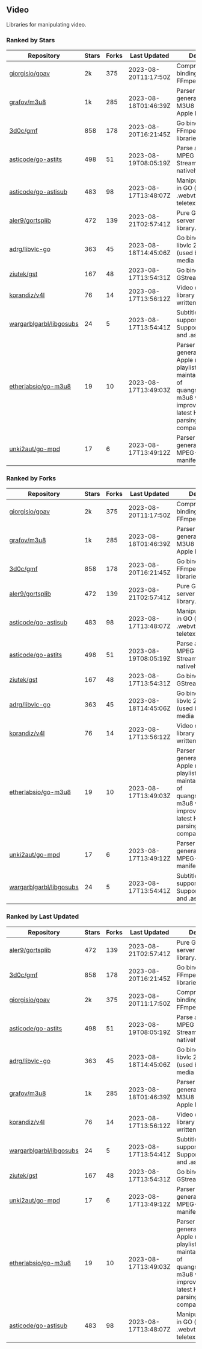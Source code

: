 ## Video

Libraries for manipulating video.

### Ranked by Stars

| Repository | Stars | Forks | Last Updated | Description | 
|------------|-------|-------|--------------|-------------|
| [giorgisio/goav](https://github.com/giorgisio/goav) | 2k | 375 | 2023-08-20T11:17:50Z |  Comprehensive Go bindings for FFmpeg. |
| [grafov/m3u8](https://github.com/grafov/m3u8) | 1k | 285 | 2023-08-18T01:46:39Z |  Parser and generator library of M3U8 playlists for Apple HLS. |
| [3d0c/gmf](https://github.com/3d0c/gmf) | 858 | 178 | 2023-08-20T16:21:45Z |  Go bindings for FFmpeg av\* libraries. |
| [asticode/go-astits](https://github.com/asticode/go-astits) | 498 | 51 | 2023-08-19T08:05:19Z |  Parse and demux MPEG Transport Streams (.ts) natively in GO. |
| [asticode/go-astisub](https://github.com/asticode/go-astisub) | 483 | 98 | 2023-08-17T13:48:07Z |  Manipulate subtitles in GO (.srt, .stl, .ttml, .webvtt, .ssa/.ass, teletext, .smi, etc.). |
| [aler9/gortsplib](https://github.com/aler9/gortsplib) | 472 | 139 | 2023-08-21T02:57:41Z |  Pure Go RTSP server and client library. |
| [adrg/libvlc-go](https://github.com/adrg/libvlc-go) | 363 | 45 | 2023-08-18T14:45:06Z |  Go bindings for libvlc 2.X/3.X/4.X (used by the VLC media player). |
| [ziutek/gst](https://github.com/ziutek/gst) | 167 | 48 | 2023-08-17T13:54:31Z |  Go bindings for GStreamer. |
| [korandiz/v4l](https://github.com/korandiz/v4l) | 76 | 14 | 2023-08-17T13:56:12Z |  Video capture library for Linux, written in Go. |
| [wargarblgarbl/libgosubs](https://github.com/wargarblgarbl/libgosubs) | 24 | 5 | 2023-08-17T13:54:41Z |  Subtitle format support for go. Supports .srt, .ttml, and .ass. |
| [etherlabsio/go-m3u8](https://github.com/etherlabsio/go-m3u8) | 19 | 10 | 2023-08-17T13:49:03Z |  Parser and generator library for Apple m3u8 playlists. Actively maintained version of quangngotan95/go-m3u8 with improvements and latest HLS playlist parsing compatibility. |
| [unki2aut/go-mpd](https://github.com/unki2aut/go-mpd) | 17 | 6 | 2023-08-17T13:49:12Z |  Parser and generator library for MPEG-DASH manifest files. |

### Ranked by Forks

| Repository | Stars | Forks | Last Updated | Description | 
|------------|-------|-------|--------------|-------------|
| [giorgisio/goav](https://github.com/giorgisio/goav) | 2k | 375 | 2023-08-20T11:17:50Z |  Comprehensive Go bindings for FFmpeg. |
| [grafov/m3u8](https://github.com/grafov/m3u8) | 1k | 285 | 2023-08-18T01:46:39Z |  Parser and generator library of M3U8 playlists for Apple HLS. |
| [3d0c/gmf](https://github.com/3d0c/gmf) | 858 | 178 | 2023-08-20T16:21:45Z |  Go bindings for FFmpeg av\* libraries. |
| [aler9/gortsplib](https://github.com/aler9/gortsplib) | 472 | 139 | 2023-08-21T02:57:41Z |  Pure Go RTSP server and client library. |
| [asticode/go-astisub](https://github.com/asticode/go-astisub) | 483 | 98 | 2023-08-17T13:48:07Z |  Manipulate subtitles in GO (.srt, .stl, .ttml, .webvtt, .ssa/.ass, teletext, .smi, etc.). |
| [asticode/go-astits](https://github.com/asticode/go-astits) | 498 | 51 | 2023-08-19T08:05:19Z |  Parse and demux MPEG Transport Streams (.ts) natively in GO. |
| [ziutek/gst](https://github.com/ziutek/gst) | 167 | 48 | 2023-08-17T13:54:31Z |  Go bindings for GStreamer. |
| [adrg/libvlc-go](https://github.com/adrg/libvlc-go) | 363 | 45 | 2023-08-18T14:45:06Z |  Go bindings for libvlc 2.X/3.X/4.X (used by the VLC media player). |
| [korandiz/v4l](https://github.com/korandiz/v4l) | 76 | 14 | 2023-08-17T13:56:12Z |  Video capture library for Linux, written in Go. |
| [etherlabsio/go-m3u8](https://github.com/etherlabsio/go-m3u8) | 19 | 10 | 2023-08-17T13:49:03Z |  Parser and generator library for Apple m3u8 playlists. Actively maintained version of quangngotan95/go-m3u8 with improvements and latest HLS playlist parsing compatibility. |
| [unki2aut/go-mpd](https://github.com/unki2aut/go-mpd) | 17 | 6 | 2023-08-17T13:49:12Z |  Parser and generator library for MPEG-DASH manifest files. |
| [wargarblgarbl/libgosubs](https://github.com/wargarblgarbl/libgosubs) | 24 | 5 | 2023-08-17T13:54:41Z |  Subtitle format support for go. Supports .srt, .ttml, and .ass. |

### Ranked by Last Updated

| Repository | Stars | Forks | Last Updated | Description | 
|------------|-------|-------|--------------|-------------|
| [aler9/gortsplib](https://github.com/aler9/gortsplib) | 472 | 139 | 2023-08-21T02:57:41Z |  Pure Go RTSP server and client library. |
| [3d0c/gmf](https://github.com/3d0c/gmf) | 858 | 178 | 2023-08-20T16:21:45Z |  Go bindings for FFmpeg av\* libraries. |
| [giorgisio/goav](https://github.com/giorgisio/goav) | 2k | 375 | 2023-08-20T11:17:50Z |  Comprehensive Go bindings for FFmpeg. |
| [asticode/go-astits](https://github.com/asticode/go-astits) | 498 | 51 | 2023-08-19T08:05:19Z |  Parse and demux MPEG Transport Streams (.ts) natively in GO. |
| [adrg/libvlc-go](https://github.com/adrg/libvlc-go) | 363 | 45 | 2023-08-18T14:45:06Z |  Go bindings for libvlc 2.X/3.X/4.X (used by the VLC media player). |
| [grafov/m3u8](https://github.com/grafov/m3u8) | 1k | 285 | 2023-08-18T01:46:39Z |  Parser and generator library of M3U8 playlists for Apple HLS. |
| [korandiz/v4l](https://github.com/korandiz/v4l) | 76 | 14 | 2023-08-17T13:56:12Z |  Video capture library for Linux, written in Go. |
| [wargarblgarbl/libgosubs](https://github.com/wargarblgarbl/libgosubs) | 24 | 5 | 2023-08-17T13:54:41Z |  Subtitle format support for go. Supports .srt, .ttml, and .ass. |
| [ziutek/gst](https://github.com/ziutek/gst) | 167 | 48 | 2023-08-17T13:54:31Z |  Go bindings for GStreamer. |
| [unki2aut/go-mpd](https://github.com/unki2aut/go-mpd) | 17 | 6 | 2023-08-17T13:49:12Z |  Parser and generator library for MPEG-DASH manifest files. |
| [etherlabsio/go-m3u8](https://github.com/etherlabsio/go-m3u8) | 19 | 10 | 2023-08-17T13:49:03Z |  Parser and generator library for Apple m3u8 playlists. Actively maintained version of quangngotan95/go-m3u8 with improvements and latest HLS playlist parsing compatibility. |
| [asticode/go-astisub](https://github.com/asticode/go-astisub) | 483 | 98 | 2023-08-17T13:48:07Z |  Manipulate subtitles in GO (.srt, .stl, .ttml, .webvtt, .ssa/.ass, teletext, .smi, etc.). |

